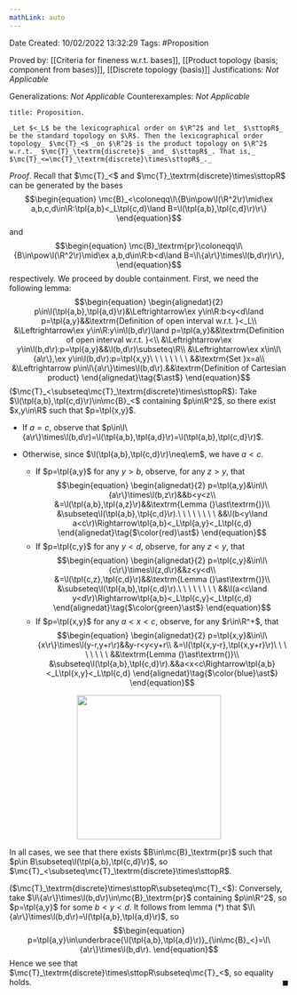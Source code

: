 ```yaml
---
mathLink: auto
---
```


<div class="topSpace"></div>

Date Created: 10/02/2022 13:32:29
Tags: #Proposition

Proved by: [[Criteria for fineness w.r.t. bases]], [[Product topology (basis; component from bases)]], [[Discrete topology (basis)]]
Justifications: _Not Applicable_

Generalizations: _Not Applicable_
Counterexamples: _Not Applicable_

``` ad-Proposition
title: Proposition.

_Let $<_L$ be the lexicographical order on $\R^2$ and let_ $\sttopR$_ be the standard topology on $\R$. Then the lexicographical order topology_ $\mc{T}_<$ _on $\R^2$ is the product topology on $\R^2$ w.r.t._ $\mc{T}_\textrm{discrete}$ _and_ $\sttopR$_. That is,_ $\mc{T}_<=\mc{T}_\textrm{discrete}\times\sttopR$_._

```

_Proof_. Recall that $\mc{T}_<$ and $\mc{T}_\textrm{discrete}\times\sttopR$ can be generated by the bases
$$\begin{equation}
    \mc{B}_<\coloneqq\l\{B\in\pow\l(\R^2\r)\mid\ex a,b,c,d\in\R:\tpl{a,b}<_L\tpl{c,d}\land B=\l(\tpl{a,b},\tpl{c,d}\r)\r\}
\end{equation}$$
and
$$\begin{equation}
    \mc{B}_\textrm{pr}\coloneqq\l\{B\in\pow\l(\R^2\r)\mid\ex a,b,d\in\R:b<d\land B=\l\{a\r\}\times\l(b,d\r)\r\},
\end{equation}$$
respectively. We proceed by double containment. First, we need the following lemma:
$$\begin{equation}
    \begin{alignedat}{2}
        p\in\l(\tpl{a,b},\tpl{a,d}\r)&\Leftrightarrow\ex y\in\R:b<y<d\land p=\tpl{a,y}&&\textrm{Definition of open interval w.r.t. }<_L\\
        &\Leftrightarrow\ex y\in\R:y\in\l(b,d\r)\land p=\tpl{a,y}&&\textrm{Definition of open interval w.r.t. }<\\
        &\Leftrightarrow\ex y\in\l(b,d\r):p=\tpl{a,y}&&\l(b,d\r)\subseteq\R\\
        &\Leftrightarrow\ex x\in\l\{a\r\},\ex y\in\l(b,d\r):p=\tpl{x,y}\ \ \ \ \ \ \ \ &&\textrm{Set }x=a\\
        &\Leftrightarrow p\in\l\{a\r\}\times\l(b,d\r).&&\textrm{Definition of Cartesian product}
    \end{alignedat}\tag{$\ast$}
\end{equation}$$
($\mc{T}_<\subseteq\mc{T}_\textrm{discrete}\times\sttopR$): Take $\l(\tpl{a,b},\tpl{c,d}\r)\in\mc{B}_<$ containing $p\in\R^2$, so there exist $x,y\in\R$ such that $p=\tpl{x,y}$. 
* If $a=c$, observe that $p\in\l\{a\r\}\times\l(b,d\r)=\l(\tpl{a,b},\tpl{a,d}\r)=\l(\tpl{a,b},\tpl{c,d}\r)$.

* Otherwise, since $\l(\tpl{a,b},\tpl{c,d}\r)\neq\em$, we have $a<c$.
    * If $p=\tpl{a,y}$ for any $y>b$, observe, for any $z>y$, that$$\begin{equation}
      \begin{alignedat}{2}
        p=\tpl{a,y}&\in\l\{a\r\}\times\l(b,z\r)&&b<y<z\\
        &=\l(\tpl{a,b},\tpl{a,z}\r)&&\textrm{Lemma (}\ast\textrm{)}\\
        &\subseteq\l(\tpl{a,b},\tpl{c,d}\r).\ \ \ \ \ \ \ \ &&\l(b<y\land a<c\r)\Rightarrow\tpl{a,b}<_L\tpl{a,y}<_L\tpl{c,d}
      \end{alignedat}\tag{$\color{red}\ast$}
      \end{equation}$$
    * If $p=\tpl{c,y}$ for any $y<d$, observe, for any $z<y$, that$$\begin{equation}
      \begin{alignedat}{2}
        p=\tpl{c,y}&\in\l\{c\r\}\times\l(z,d\r)&&z<y<d\\
        &=\l(\tpl{c,z},\tpl{c,d}\r)&&\textrm{Lemma (}\ast\textrm{)}\\
        &\subseteq\l(\tpl{a,b},\tpl{c,d}\r).\ \ \ \ \ \ \ \ &&\l(a<c\land y<d\r)\Rightarrow\tpl{a,b}<_L\tpl{c,y}<_L\tpl{c,d}
      \end{alignedat}\tag{$\color{green}\ast$}
      \end{equation}$$
    * If $p=\tpl{x,y}$ for any $a<x<c$, observe, for any $r\in\R^+$, that$$\begin{equation}
      \begin{alignedat}{2}
        p=\tpl{x,y}&\in\l\{x\r\}\times\l(y-r,y+r\r)&&y-r<y<y+r\\
        &=\l(\tpl{x,y-r},\tpl{x,y+r}\r)\ \ \ \ \ \ \ \ &&\textrm{Lemma (}\ast\textrm{)}\\
        &\subseteq\l(\tpl{a,b},\tpl{c,d}\r).&&a<x<c\Rightarrow\tpl{a,b}<_L\tpl{x,y}<_L\tpl{c,d}
      \end{alignedat}\tag{$\color{blue}\ast$}
      \end{equation}$$  

<center><img src="app://local/home/zhao/Dropbox/MathWiki/Images/2022-02-10_154054/image.svg", width=260></center>

In all cases, we see that there exists $B\in\mc{B}_\textrm{pr}$ such that $p\in B\subseteq\l(\tpl{a,b},\tpl{c,d}\r)$, so $\mc{T}_<\subseteq\mc{T}_\textrm{discrete}\times\sttopR$.

($\mc{T}_\textrm{discrete}\times\sttopR\subseteq\mc{T}_<$): Conversely, take $\l\{a\r\}\times\l(b,d\r)\in\mc{B}_\textrm{pr}$ containing $p\in\R^2$, so $p=\tpl{a,y}$ for some $b<y<d$. It follows from lemma ($\ast$) that $\l\{a\r\}\times\l(b,d\r)=\l(\tpl{a,b},\tpl{a,d}\r)$, so
$$\begin{equation}
    p=\tpl{a,y}\in\underbrace{\l(\tpl{a,b},\tpl{a,d}\r)}_{\in\mc{B}_<}=\l\{a\r\}\times\l(b,d\r).
\end{equation}$$
Hence we see that $\mc{T}_\textrm{discrete}\times\sttopR\subseteq\mc{T}_<$, so equality holds.<span style="float:right;">$\blacksquare$</span>
